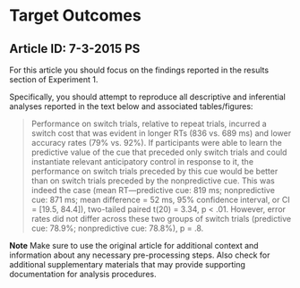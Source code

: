 # Target Outcomes
## Article ID: 7-3-2015 PS

For this article you should focus on the findings reported in the results section of Experiment 1.

Specifically, you should attempt to reproduce all descriptive and inferential analyses reported in the text below and associated tables/figures:

> Performance on switch trials, relative to repeat trials,
incurred a switch cost that was evident in longer RTs (836
vs. 689 ms) and lower accuracy rates (79% vs. 92%). If
participants were able to learn the predictive value of the
cue that preceded only switch trials and could instantiate
relevant anticipatory control in response to it, the performance
on switch trials preceded by this cue would be
better than on switch trials preceded by the nonpredictive
cue. This was indeed the case (mean RT—predictive
cue: 819 ms; nonpredictive cue: 871 ms; mean difference
= 52 ms, 95% confidence interval, or CI = [19.5,
84.4]), two-tailed paired t(20) = 3.34, p < .01. However,
error rates did not differ across these two groups of switch trials (predictive cue: 78.9%; nonpredictive cue: 78.8%), p = .8.

**Note**
Make sure to use the original article for additional context and information about any necessary pre-processing steps. Also check for additional supplementary materials that may provide supporting documentation for analysis procedures.
